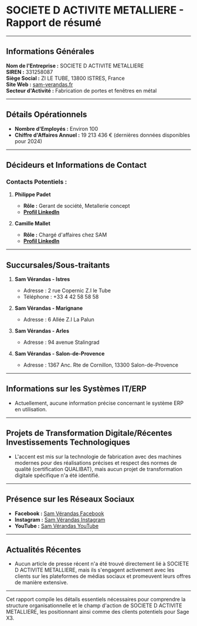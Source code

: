 # SOCIETE D ACTIVITE METALLIERE - Rapport de résumé

---

## Informations Générales

**Nom de l'Entreprise :** SOCIETE D ACTIVITE METALLIERE  
**SIREN :** 331258087  
**Siège Social :** ZI LE TUBE, 13800 ISTRES, France  
**Site Web :** [sam-verandas.fr](https://www.sam-verandas.fr/)  
**Secteur d'Activité :** Fabrication de portes et fenêtres en métal  

---

## Détails Opérationnels

- **Nombre d'Employés :** Environ 100  
- **Chiffre d'Affaires Annuel :** 19 213 436 € (dernières données disponibles pour 2024)  

---

## Décideurs et Informations de Contact

### Contacts Potentiels :
1. **Philippe Padet**  
   - **Rôle :** Gerant de société, Metallerie concept  
   - **[Profil LinkedIn](https://fr.linkedin.com/in/philippe-padet)**  

2. **Camille Mallet**  
   - **Rôle :** Chargé d'affaires chez SAM  
   - **[Profil LinkedIn](https://fr.linkedin.com/in/camille-mallet-0891a477)**  

---

## Succursales/Sous-traitants

1. **Sam Vérandas - Istres**  
   - Adresse : 2 rue Copernic Z.I le Tube  
   - Téléphone : +33 4 42 58 58 58  

2. **Sam Vérandas - Marignane**  
   - Adresse : 6 Allée Z.I La Palun  

3. **Sam Vérandas - Arles**  
   - Adresse : 94 avenue Stalingrad  

4. **Sam Vérandas - Salon-de-Provence**  
   - Adresse : 1367 Anc. Rte de Cornillon, 13300 Salon-de-Provence  

---

## Informations sur les Systèmes IT/ERP

- Actuellement, aucune information précise concernant le système ERP en utilisation.  

---

## Projets de Transformation Digitale/Récentes Investissements Technologiques

- L'accent est mis sur la technologie de fabrication avec des machines modernes pour des réalisations précises et respect des normes de qualité (certification QUALIBAT), mais aucun projet de transformation digitale spécifique n'a été identifié.  

---

## Présence sur les Réseaux Sociaux

- **Facebook :** [Sam Vérandas Facebook](https://www.facebook.com/SAM.Verandas)  
- **Instagram :** [Sam Vérandas Instagram](https://www.instagram.com/samdepuis1985/)  
- **YouTube :** [Sam Vérandas YouTube](https://www.youtube.com/channel/UCRqVwQpVp9EKjSkKb4OUcuA)  

---

## Actualités Récentes

- Aucun article de presse récent n'a été trouvé directement lié à SOCIETE D ACTIVITE METALLIERE, mais ils s'engagent activement avec les clients sur les plateformes de médias sociaux et promeuvent leurs offres de manière extensive.

--- 

Cet rapport compile les détails essentiels nécessaires pour comprendre la structure organisationnelle et le champ d'action de SOCIETE D ACTIVITE METALLIERE, les positionnant ainsi comme des clients potentiels pour Sage X3.
```